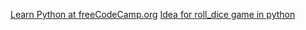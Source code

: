 [Learn Python at freeCodeCamp.org](https://youtu.be/rfscVS0vtbw?si=QX5xur-zsUVbES2l)
[Idea for roll_dice game in python](https://www.youtube.com/watch?v=21FnnGKSRZo&t=1328s)


